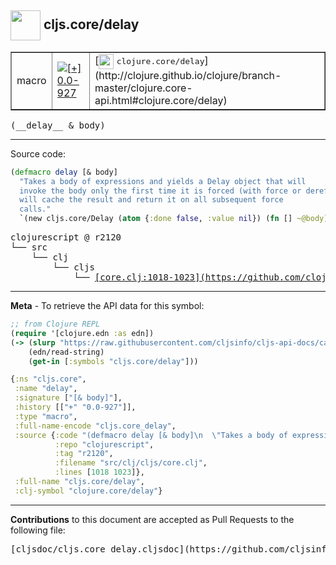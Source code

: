 ## <img width="48px" valign="middle" src="http://i.imgur.com/Hi20huC.png"> cljs.core/delay

 <table border="1">
<tr>

<td>macro</td>
<td><a href="https://github.com/cljsinfo/cljs-api-docs/tree/0.0-927"><img valign="middle" alt="[+] 0.0-927" src="https://img.shields.io/badge/+-0.0--927-lightgrey.svg"></a> </td>
<td>
[<img height="24px" valign="middle" src="http://i.imgur.com/1GjPKvB.png"> <samp>clojure.core/delay</samp>](http://clojure.github.io/clojure/branch-master/clojure.core-api.html#clojure.core/delay)
</td>
</tr>
</table>

 <samp>
(__delay__ & body)<br>
</samp>

---





Source code:

```clj
(defmacro delay [& body]
  "Takes a body of expressions and yields a Delay object that will
  invoke the body only the first time it is forced (with force or deref/@), and
  will cache the result and return it on all subsequent force
  calls."
  `(new cljs.core/Delay (atom {:done false, :value nil}) (fn [] ~@body)))
```

 <pre>
clojurescript @ r2120
└── src
    └── clj
        └── cljs
            └── <ins>[core.clj:1018-1023](https://github.com/clojure/clojurescript/blob/r2120/src/clj/cljs/core.clj#L1018-L1023)</ins>
</pre>


---

__Meta__ - To retrieve the API data for this symbol:

```clj
;; from Clojure REPL
(require '[clojure.edn :as edn])
(-> (slurp "https://raw.githubusercontent.com/cljsinfo/cljs-api-docs/catalog/cljs-api.edn")
    (edn/read-string)
    (get-in [:symbols "cljs.core/delay"]))
```

```clj
{:ns "cljs.core",
 :name "delay",
 :signature ["[& body]"],
 :history [["+" "0.0-927"]],
 :type "macro",
 :full-name-encode "cljs.core_delay",
 :source {:code "(defmacro delay [& body]\n  \"Takes a body of expressions and yields a Delay object that will\n  invoke the body only the first time it is forced (with force or deref/@), and\n  will cache the result and return it on all subsequent force\n  calls.\"\n  `(new cljs.core/Delay (atom {:done false, :value nil}) (fn [] ~@body)))",
          :repo "clojurescript",
          :tag "r2120",
          :filename "src/clj/cljs/core.clj",
          :lines [1018 1023]},
 :full-name "cljs.core/delay",
 :clj-symbol "clojure.core/delay"}

```

---

__Contributions__ to this document are accepted as Pull Requests to the following file:

 <pre>
[cljsdoc/cljs.core_delay.cljsdoc](https://github.com/cljsinfo/cljs-api-docs/blob/master/cljsdoc/cljs.core_delay.cljsdoc)
</pre>

